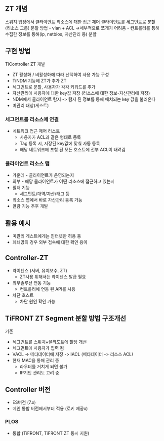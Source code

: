 ## ZT 개념
스위치 입장에서 클라이언트 리소스에 대한 접근 제어
클라이언트를 세그먼트로 분할 (리소스 그룹)
분할 방법
	- vlan + ACL ->세부적으로 쪼개기 어려움
	- 컨트롤러를 통해 수집한 정보를 통해(ip, netbios, 자산관리 등) 분할
## 구현 방법
TiController ZT 개발
- ZT 활성화 / 비활성화에 따라 선택하여 사용 가능
구성
- TiNDM 기능에 ZT가 추가
ZT
- 세그먼트로 분할, 사용자가 각각 키워드를 추가
- 자산관리에 사용자에 대한 key값 저장 (리소스에 대한 정보-자산관리에 저장)
- NDM에서 클라이언트 탐지 -> 탐지 된 정보를 통해 매치되는 key 값을 불러온다
- 미관리 대상(게스트)
### 세그먼트를 리소스에 연결
- 네트워크 접근 제어 리스트
	- 사용자가 ACL과 같은 형태로 등록
	- Tag 등록 시, 저장된 key값에 맞춰 자동 등록
	- 해당 네트워크에 포함 된 모든 호스트에 전부 ACL이 내려감
### 클라이언트 리소스 맵
- 가운데 - 클라이언트가 운영되는지
- 외부 - 해당 클라이언트가 어떤 리소스에 접근하고 있는지
- 필터 기능
	- 세그먼트/대역/자산/태그 등
- 리소스 맵에서 바로 자산관리 등록 가능
- 알람 기능 추후 개발
## 활용 예시
- 미관리 게스트에게는 인터넷만 허용 등
- 폐쇄망의 경우 외부 접속에 대한 확인 용이
## Controller-ZT
- 라이센스 (서버, 유지보수, ZT)
	- ZT사용 위해서는 라이센스 발급 필요
- 외부솔루션 연동 기능
	- 컨트롤러에 연동 된 API를 사용
- 차단 호스트
	- 차단 원인 확인 가능
## TiFRONT ZT Segment 분할 방법 구조개선
기존
- 세그먼트를 스위치+물리포트에 할당
개선
- 세그먼트에 사용자가 입력 됨
- VACL -> 메타데이터에 저장 -> IACL (메타데이터 -> 리소스 ACL)
- 현재 MAC을 통해 관리 중
	- 라우터를 거치게 되면 불가
	- IP기반 관리도 고려 중
## Controller 버전
- ES버전 (7.x)
- 메인 통합 버전에서부터 적용 (로키 제공x)
### PLOS
- 통합 (TiFRONT, TiFRONT ZT 동시 지원)
